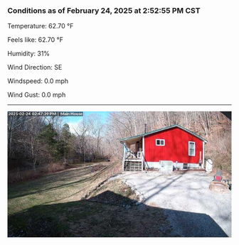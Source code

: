 ### Conditions as of February 24, 2025 at 2:52:55 PM CST 

Temperature: 62.70 &deg;F

Feels like: 62.70 &deg;F

Humidity: 31%

Wind Direction: SE

Windspeed: 0.0 mph

Wind Gust: 0.0 mph

---

<img src="./images/latest.jpeg"/>

